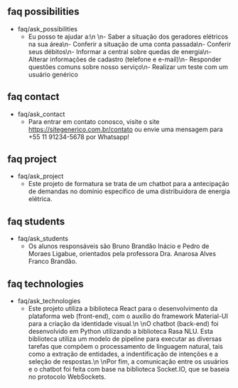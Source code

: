 ## faq possibilities
* faq/ask_possibilities
  - Eu posso te ajudar a:\n \n-  Saber a situação dos geradores elétricos na sua área\n-  Conferir a situação de uma conta passada\n-  Conferir seus débitos\n-  Informar a central sobre quedas de energia\n-  Alterar informações de cadastro (telefone e e-mail)\n-  Responder questões comuns sobre nosso serviço\n-  Realizar um teste com um usuário genérico

## faq contact
* faq/ask_contact
  - Para entrar em contato conosco, visite o site https://sitegenerico.com.br/contato ou envie uma mensagem para +55 11 91234-5678 por Whatsapp!

## faq project
* faq/ask_project
  - Este projeto de formatura se trata de um chatbot para a antecipação de demandas no domínio específico de uma distribuidora de energia elétrica.

## faq students
* faq/ask_students
  - Os alunos responsáveis são Bruno Brandão Inácio e Pedro de Moraes Ligabue, orientados pela professora Dra. Anarosa Alves Franco Brandão.
  
## faq technologies
* faq/ask_technologies
  - Este projeto utiliza a biblioteca React para o desenvolvimento da plataforma web (front-end), com o auxílio do framework Material-UI para a criação da identidade visual.\n \nO chatbot (back-end) foi desenvolvido em Python utilizando a biblioteca Rasa NLU. Esta biblioteca utiliza um modelo de pipeline para executar as diversas tarefas que compõem o processamento de linguagem natural, tais como a extração de entidades, a indentificação de intenções e a seleção de respostas.\n \nPor fim, a comunicação entre os usuários e o chatbot foi feita com base na biblioteca Socket.IO, que se baseia no protocolo WebSockets.
